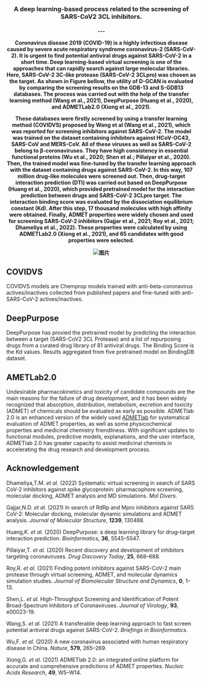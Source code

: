 
<h3 align="center">
<p> A deep learning-based process related to the screening of SARS-CoV2 3CL inhibitors.<br></h3>
<h4 align="center">
---

Coronavirus disease 2019 (COVID-19) is a highly infectious disease caused by severe acute respiratory syndrome coronavirus-2 (SARS-CoV-2). It is urgent to find potential antiviral drugs against SARS-CoV-2 in a short time. Deep learning-based virtual screening is one of the approaches that can rapidly search against large molecular libraries. Here, SARS-CoV-2 3C-like protease (SARS-CoV-2 3CLpro) was chosen as the target. As shown in Figure bellow, the utility of D-GCAN is evaluated by comparing the screening results on the GDB-13 and S-GDB13 databases. The process was carried out with the help of the transfer learning method (Wang et al., 2021), DeepPurpose (Huang et al., 2020), and ADMETLab2.0 (Xiong et al., 2021). 

These databases were firstly screened by using a transfer learning method (COVIDVS) proposed by Wang et al (Wang et al., 2021), which was reported for screening inhibitors against SARS-CoV-2. The model was trained on the dataset containing inhibitors against HCoV-OC43, SARS-CoV and MERS-CoV. All of these viruses as well as SARS-CoV-2 belong to β-coronaviruses. They have high consistency in essential functional proteins (Wu et al., 2020; Shen et al.; Pillaiyar et al., 2020). Then, the trained model was fine-tuned by the transfer learning approach with the dataset containing drugs against SARS-CoV-2. In this way, 107 million drug-like molecules were screened out. Then, drug-target interaction prediction (DTI) was carried out based on DeepPurpose (Huang et al., 2020), which provided pretrained model for the interaction prediction between drugs and SARS-CoV-2 3CLpro target. The interaction binding score was evaluated by the dissociation equilibrium constant (Kd). After this step, 17 thousand molecules with high affinity were obtained. Finally, ADMET properties were widely chosen and used for screening SARS-CoV-2 inhibitors (Gajjar et al., 2021; Roy et al., 2021; Dhameliya et al., 2022). These properties were calculated by using ADMETLab2.0 (Xiong et al., 2021), and 65 candidates with good properties were selected.

![图片](https://user-images.githubusercontent.com/62410732/176149139-b96f2edd-b66b-4007-a0f4-73259b319cb6.png)


## COVIDVS

COVIDVS models are Chemprop models trained with anti-beta-coronavirus actives/inactives collected from published papers and fine-tuned with anti-SARS-CoV-2 actives/inactives.



## DeepPurpose

DeepPurpose has provied the pretrained model by predicting the interaction between a target (SARS-CoV2 3CL Protease) and a list of repurposing drugs from a curated drug library of 81 antiviral drugs. The Binding Score is the Kd values. Results aggregated from five pretrained model on BindingDB dataset.



## AMETLab2.0

Undesirable pharmacokinetics and toxicity of candidate compounds are the main reasons for the                    failure of drug development, and it has been widely recognized that absorption, distribution,                    metabolism, excretion and toxicity (ADMET) of chemicals should be evaluated as early as possible.                    ADMETlab 2.0 is an enhanced version of the widely used [ADMETlab](http://admet.scbdd.com/) for systematical evaluation of ADMET properties, as well as some physicochemical properties and medicinal chemistry friendliness. With significant updates to functional modules, predictive models, explanations, and                    the user interface, ADMETlab 2.0 has greater capacity to assist medicinal chemists in accelerating                    the drug research and development process.                



## Acknowledgement

Dhameliya,T.M. *et al.* (2022) Systematic virtual screening in search of SARS CoV-2 inhibitors against spike glycoprotein: pharmacophore screening, molecular docking, ADMET analysis and MD simulations. *Mol Divers*.

Gajjar,N.D. *et al.* (2021) In search of RdRp and Mpro inhibitors against SARS CoV-2: Molecular docking, molecular dynamic simulations and ADMET analysis. *Journal of Molecular Structure*, **1239**, 130488.

Huang,K. *et al.* (2020) DeepPurpose: a deep learning library for drug–target interaction prediction. *Bioinformatics*, **36**, 5545–5547.

Pillaiyar,T. *et al.* (2020) Recent discovery and development of inhibitors targeting coronaviruses. *Drug Discovery Today*, **25**, 668–688.

Roy,R. *et al.* (2021) Finding potent inhibitors against SARS-CoV-2 main protease through virtual screening, ADMET, and molecular dynamics simulation studies. *Journal of Biomolecular Structure and Dynamics*, **0**, 1–13.

Shen,L. *et al.* High-Throughput Screening and Identification of Potent Broad-Spectrum Inhibitors of Coronaviruses. *Journal of Virology*, **93**, e00023-19.

Wang,S. *et al.* (2021) A transferable deep learning approach to fast screen potential antiviral drugs against SARS-CoV-2. *Briefings in Bioinformatics*.

Wu,F. *et al.* (2020) A new coronavirus associated with human respiratory disease in China. *Nature*, **579**, 265–269.

Xiong,G. *et al.* (2021) ADMETlab 2.0: an integrated online platform for accurate and comprehensive predictions of ADMET properties. *Nucleic Acids Research*, **49**, W5–W14.



